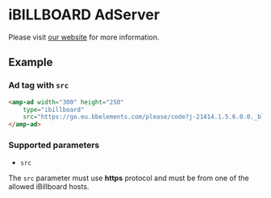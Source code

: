 <!---
Copyright 2016 The AMP HTML Authors. All Rights Reserved.

Licensed under the Apache License, Version 2.0 (the "License");
you may not use this file except in compliance with the License.
You may obtain a copy of the License at

      http://www.apache.org/licenses/LICENSE-2.0

Unless required by applicable law or agreed to in writing, software
distributed under the License is distributed on an "AS-IS" BASIS,
WITHOUT WARRANTIES OR CONDITIONS OF ANY KIND, either express or implied.
See the License for the specific language governing permissions and
limitations under the License.
-->

# iBILLBOARD AdServer

Please visit [our website](https://www.ibillboard.com/) for more information.

## Example

### Ad tag with `src`

```html
<amp-ad width="300" height="250"
    type="ibillboard"
    src="https://go.eu.bbelements.com/please/code?j-21414.1.5.6.0.0._blank">
</amp-ad>
```

### Supported parameters

- `src`

The `src` parameter must use **https** protocol and must be from one of the
allowed iBillboard hosts.
